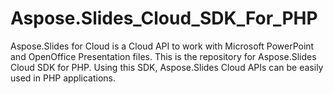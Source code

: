 # Aspose.Slides_Cloud_SDK_For_PHP
Aspose.Slides for Cloud is a Cloud API to work with Microsoft PowerPoint and OpenOffice Presentation files. This is the repository for Aspose.Slides Cloud SDK for PHP. Using this SDK, Aspose.Slides Cloud APIs can be easily used in PHP applications.
